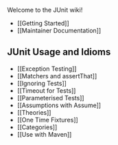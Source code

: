 Welcome to the JUnit wiki!

* [[Getting Started]]
* [[Maintainer Documentation]]

##  JUnit Usage and Idioms
* [[Exception Testing]]
* [[Matchers and assertThat]]
* [[Ignoring Tests]]
* [[Timeout for Tests]]
* [[Parameterised Tests]]
* [[Assumptions with Assume]]
* [[Theories]]
* [[One Time Fixtures]]
* [[Categories]]
* [[Use with Maven]]